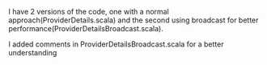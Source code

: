 I have 2 versions of the code, one with a normal approach(ProviderDetails.scala) and the second using broadcast for better performance(ProviderDetailsBroadcast.scala). 

I added comments in ProviderDetailsBroadcast.scala for a better understanding
